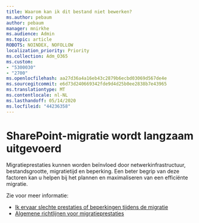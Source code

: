 ```yaml
---
title: Waarom kan ik dit bestand niet bewerken?
ms.author: pebaum
author: pebaum
manager: mnirkhe
ms.audience: Admin
ms.topic: article
ROBOTS: NOINDEX, NOFOLLOW
localization_priority: Priority
ms.collection: Adm_O365
ms.custom:
- "5300030"
- "2700"
ms.openlocfilehash: aa27d36a4a16eb43c2879b6ecbd03069d567de4e
ms.sourcegitcommit: e6d73d240669342fde9d4d25b0ee2838b7e43965
ms.translationtype: MT
ms.contentlocale: nl-NL
ms.lasthandoff: 05/14/2020
ms.locfileid: "44236358"
---
```

# <a name="sharepoint-migration-is-running-slowly"></a>SharePoint-migratie wordt langzaam uitgevoerd

Migratieprestaties kunnen worden beïnvloed door netwerkinfrastructuur, bestandsgrootte, migratietijd en beperking. Een beter begrip van deze factoren kan u helpen bij het plannen en maximaliseren van een efficiënte migratie.

Zie voor meer informatie:

- [Ik ervaar slechte prestaties of beperkingen tijdens de migratie](https://docs.microsoft.com/sharepointmigration/sharepoint-online-and-onedrive-migration-speed#faq-and-troubleshooting)
- [Algemene richtlijnen voor migratieprestaties](https://docs.microsoft.com/sharepointmigration/sharepoint-online-and-onedrive-migration-speed)

